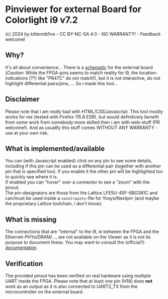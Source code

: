 # Pinviewer for external Board for Colorlight i9 v7.2

(c) 2024 by kittennbfive - CC BY-NC-SA 4.0 - NO WARRANTY! - Feedback welcome!  

## Why?
It's all about convenience... There is a [schematic](https://github.com/wuxx/Colorlight-FPGA-Projects/blob/master/schematic/i5-i9-extboard.pdf) for the external board (*Caution*: While the FPGA-pins seems to match reality for i9, the location-indications (??) like "PR47C" do not match!), but it is not interactive, do not highlight differential pairs/pins, ... So i made this tool...

## Disclaimer
Please note that i am *really* bad with HTML/CSS/Javascript. This tool mostly works for me (tested with Firefox 115.8 ESR), but would definitively benefit from some work from somebody more skilled then i am with web-stuff (PR welcome!). And as usuallly this stuff comes WITHOUT ANY WARRANTY - use at your own risk.

## What is implemented/available
You can (with Javascript enabled) click on any pin to see some details, including if this pin can be used as a differential pair (together with another pin that is specified too). If you enable it the other pin will be highlighted too to quickly see where it is.  
If enabled you can "hover" over a connector to see a "zoom" with the pinout.  
The pin-designators are those from the Lattice LFE5U-45F-6BG381C and can/must be used inside a `constraints`-file for Yosys/Nextpnr (and maybe the proprietary Lattice toolchain, i don't know).

## What is missing
The connections that are "internal" to the i9, ie between the FPGA and the Ethernet-PHYs/DRAM/..., are not available on the Viewer as it is not its purpose to document these. You may want to consult the (official?) [documentation](https://github.com/wuxx/Colorlight-FPGA-Projects/blob/master/colorlight_i9_v7.2.md).

## Verification
The provided pinout has been verified on real hardware using multiple UART inside the FPGA. Please note that at least one pin (H18) does **not** work as an output as it is also connected to UART2_TX from the microcontroller on the external board.
